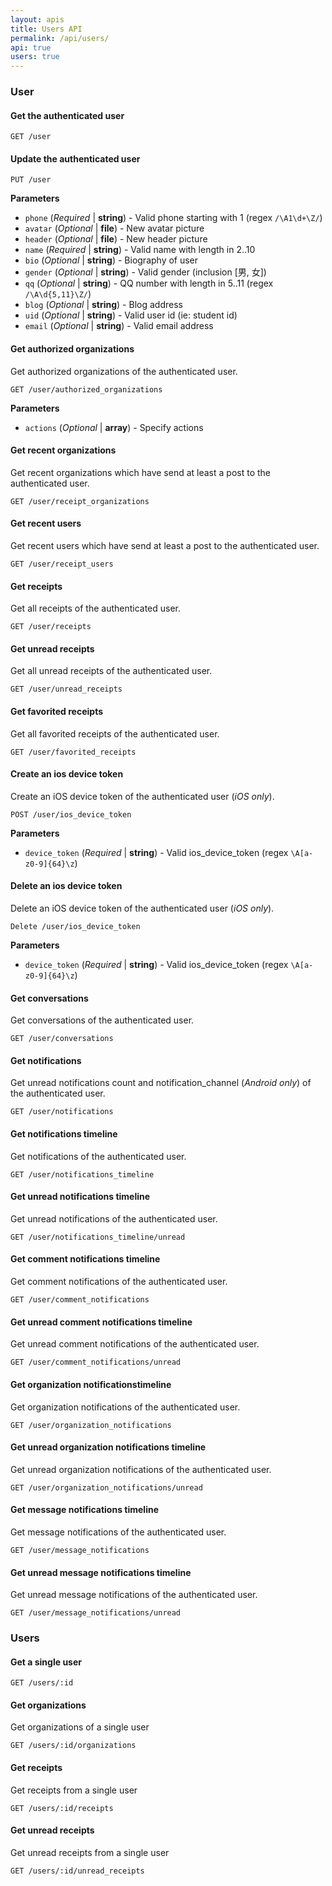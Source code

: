 ```yaml
---
layout: apis
title: Users API
permalink: /api/users/
api: true
users: true
---
```


### User


#### Get the authenticated user

    GET /user

#### Update the authenticated user

    PUT /user

**Parameters**

* `phone` (*Required* | **string**) - Valid phone starting with 1 (regex `/\A1\d+\Z/`)
* `avatar` (*Optional* | **file**) - New avatar picture
* `header` (*Optional* | **file**) - New header picture
* `name` (*Required* | **string**) - Valid name with length in 2..10
* `bio` (*Optional* | **string**) - Biography of user
* `gender` (*Optional* | **string**) - Valid gender (inclusion [男, 女])
* `qq` (*Optional* | **string**) - QQ number with length in 5..11 (regex `/\A\d{5,11}\Z/`)
* `blog` (*Optional* | **string**) - Blog address
* `uid` (*Optional* | **string**) - Valid user id (ie: student id)
* `email` (*Optional* | **string**) - Valid email address


#### Get authorized organizations

Get authorized organizations of the authenticated user.

    GET /user/authorized_organizations

**Parameters**

* `actions` (*Optional* | **array**) - Specify actions


#### Get recent organizations

Get recent organizations which have send at least a post to the authenticated user.

    GET /user/receipt_organizations


#### Get recent users

Get recent users which have send at least a post to the authenticated user.

    GET /user/receipt_users



#### Get receipts

Get all receipts of the authenticated user.

    GET /user/receipts



#### Get unread receipts

Get all unread receipts of the authenticated user.

    GET /user/unread_receipts



#### Get favorited receipts

Get all favorited receipts of the authenticated user.

    GET /user/favorited_receipts



#### Create an ios device token

Create an iOS device token of the authenticated user (*iOS only*).

    POST /user/ios_device_token

**Parameters**

* `device_token` (*Required* | **string**) - Valid ios_device_token (regex `\A[a-z0-9]{64}\z`)


#### Delete an ios device token

Delete an iOS device token of the authenticated user (*iOS only*).

    Delete /user/ios_device_token

**Parameters**

* `device_token` (*Required* | **string**) - Valid ios_device_token (regex `\A[a-z0-9]{64}\z`)


#### Get conversations

Get conversations of the authenticated user.

    GET /user/conversations


#### Get notifications

Get unread notifications count and notification_channel (*Android only*) of the authenticated user.

    GET /user/notifications


#### Get notifications timeline

Get notifications of the authenticated user.

    GET /user/notifications_timeline


#### Get unread notifications timeline

Get unread notifications of the authenticated user.

    GET /user/notifications_timeline/unread


#### Get comment notifications timeline

Get comment notifications of the authenticated user.

    GET /user/comment_notifications


#### Get unread comment notifications timeline

Get unread comment notifications of the authenticated user.

    GET /user/comment_notifications/unread


#### Get organization notificationstimeline

Get organization notifications of the authenticated user.

    GET /user/organization_notifications


#### Get unread organization notifications timeline

Get unread organization notifications of the authenticated user.

    GET /user/organization_notifications/unread


#### Get message notifications timeline

Get message notifications of the authenticated user.

    GET /user/message_notifications


#### Get unread message notifications timeline

Get unread message notifications of the authenticated user.

    GET /user/message_notifications/unread


### Users


#### Get a single user

    GET /users/:id


#### Get organizations

Get organizations of a single user

    GET /users/:id/organizations


#### Get receipts

Get receipts from a single user

    GET /users/:id/receipts


#### Get unread receipts

Get unread receipts from a single user

    GET /users/:id/unread_receipts


